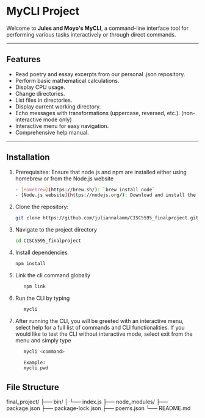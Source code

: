 # MyCLI Project

Welcome to **Jules and Moyo's MyCLI**, a command-line interface tool for performing various tasks interactively or through direct commands.

---

## Features

- Read poetry and essay excerpts from our personal .json repository.
- Perform basic mathematical calculations.
- Display CPU usage.
- Change directories.
- List files in directories.
- Display current working directory.
- Echo messages with transformations (uppercase, reversed, etc.). (non-interactive mode only)
- Interactive menu for easy navigation.
- Comprehensive help manual.

---

## Installation

1. Prerequisites: Ensure that node.js and npm are installed either using homebrew or from the Node.js website 
   ```bash
   - [Homebrew](https://brew.sh/): `brew install node`
   - [Node.js website](https://nodejs.org/): Download and install the latest stable version.


2. Clone the repository:
   ```bash
   git clone https://github.com/juliannalamm/CISC5595_finalproject.git

3. Navigate to the project directory 
   ```bash
   cd CISC5595_finalproject

4. Install dependencies
   ```bash
   npm install

5. Link the cli command globally 
   ```bash
      npm link
6. Run the CLI by typing 
   ```bash 
      mycli 
7. After running the CLI, you will be greeted with an interactive menu, select help for a full list of commands and CLI functionalities. If you would like to test the CLI without interactive mode, select exit from the menu and simply type
   ```bash 
      mycli <command>

      Example: 
      mycli pwd


## File Structure
final_project/
├── bin/
│   └── index.js
├── node_modules/
├── package.json
├── package-lock.json
├── poems.json
└── README.md